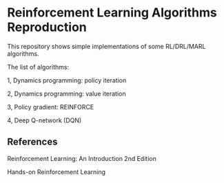 # Reinforcement Learning Algorithms Reproduction
This repository shows simple implementations of some RL/DRL/MARL algorithms.

The list of algorithms:

1, Dynamics programming: policy iteration

2, Dynamics programming: value iteration

3, Policy gradient: REINFORCE

4, Deep Q-network (DQN)

## References
Reinforcement Learning: An Introduction 2nd Edition

Hands-on Reinforcement Learning
